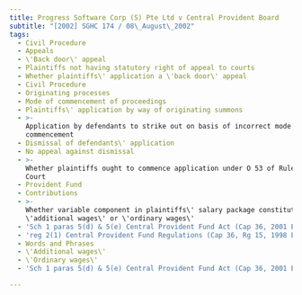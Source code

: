 ```yaml
---
title: Progress Software Corp (S) Pte Ltd v Central Provident Board
subtitle: "[2002] SGHC 174 / 08\_August\_2002"
tags:
  - Civil Procedure
  - Appeals
  - \'Back door\' appeal
  - Plaintiffs not having statutory right of appeal to courts
  - Whether plaintiffs\' application a \'back door\' appeal
  - Civil Procedure
  - Originating processes
  - Mode of commencement of proceedings
  - Plaintiffs\' application by way of originating summons
  - >-
    Application by defendants to strike out on basis of incorrect mode of
    commencement
  - Dismissal of defendants\' application
  - No appeal against dismissal
  - >-
    Whether plaintiffs ought to commence application under O 53 of Rules of
    Court
  - Provident Fund
  - Contributions
  - >-
    Whether variable component in plaintiffs\' salary package constitutes
    \'additional wages\' or \'ordinary wages\'
  - 'Sch 1 paras 5(d) & 5(e) Central Provident Fund Act (Cap 36, 2001 Ed)'
  - 'reg 2(1) Central Provident Fund Regulations (Cap 36, Rg 15, 1998 Ed)'
  - Words and Phrases
  - \'Additional wages\'
  - \'Ordinary wages\'
  - 'Sch 1 paras 5(d) & 5(e) Central Provident Fund Act (Cap 36, 2001 Ed)'

---
```


